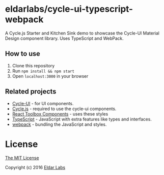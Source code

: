 eldarlabs/cycle-ui-typescript-webpack
====

A Cycle.js Starter and Kitchen Sink demo to showcase the Cycle-UI Material Design component library. Uses TypeScript and WebPack.

How to use
----------

  1. Clone this repository
  2. Run `npm install && npm start`
  3. Open `localhost:3000` in your browser


Related projects
----------------

- [Cycle-UI](https://github.com/eldarlabs/cycle-ui) - for UI components.
- [Cycle.js](http://cycle.js.org) - required to use the cycle-ui components.
- [React Toolbox Components](http://react-toolbox.com/#/components) - uses these styles
- [TypeScript](http://www.typescriptlang.org/) - JavaScript with extra features like types and interfaces.
- [webpack](http://webpack.github.io/docs/what-is-webpack.html) - bundling the JavaScript and styles.

License
=======

[The MIT License](https://raw.githubusercontent.com/eldarlabs/cycle-ui-typescript-webpack/master/LICENSE)

Copyright (c) 2016 [Eldar Labs](https://eldarlabs.com)
